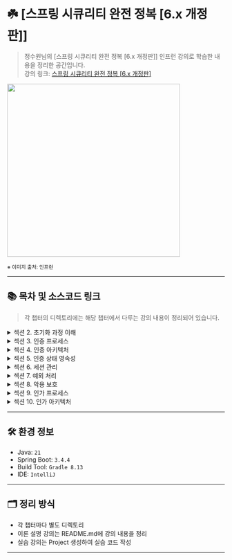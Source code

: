 # ☘️ [스프링 시큐리티 완전 정복 [6.x 개정판]]

> 정수원님의 [스프링 시큐리티 완전 정복 [6.x 개정판]] 인프런 강의로 학습한 내용을 정리한 공간입니다.  
> 강의 링크: [스프링 시큐리티 완전 정복 [6.x 개정판]](https://www.inflearn.com/course/%EC%8A%A4%ED%94%84%EB%A7%81-%EC%8B%9C%ED%81%90%EB%A6%AC%ED%8B%B0-%EC%99%84%EC%A0%84%EC%A0%95%EB%B3%B5/dashboard)


<img src="https://cdn.inflearn.com/public/courses/333154/cover/7d446f00-12af-4924-a9cd-7e8c886bde59/333154.png" width="400px">

<sub>※ 이미지 출처: 인프런</sub>

---
## 📚 목차 및 소스코드 링크
> 각 챕터의 디렉토리에는 해당 챕터에서 다루는 강의 내용이 정리되어 있습니다.

<details>
<summary>섹션 2. 초기화 과정 이해</summary>
<div markdown="1">

| 강의                                       | 디렉토리 경로                                                                                                |
|------------------------------------------|--------------------------------------------------------------------------------------------------------|
| 프로젝트 생성 / 의존성 추가                         | [section02/프로젝트생성_의존성추가](section02/프로젝트생성_의존성추가/README.md)                                             |
| SecurityBuilder / SecurityConfigurer     | [section02/SecurityBuilder_SecurityConfigurer](section02/SecurityBuilder_SecurityConfigurer/README.md) |
| WebSecurity / HttpSecurity               | [section02/WebSecurity_HttpSecurity](section02/WebSecurity_HttpSecurity/README.md)           |
| DelegatingFilterProxy / FilterChainProxy | [section02/DelegatingFilterProxy_FilterChainProxy](section02/DelegatingFilterProxy_FilterChainProxy/README.md)           |
| 사용자 정의 보안 설정하기                           | [section02/사용자_정의_보안_설정하기](section02/사용자_정의_보안_설정하기/README.md)           |
</div>
</details>

<details>
<summary>섹션 3. 인증 프로세스</summary>
<div markdown="1">

| 강의                                            | 디렉토리 경로                                                                                                            |
|-----------------------------------------------|--------------------------------------------------------------------------------------------------------------------|
| 폼 인증 - formLogin()                            | [section03/폼인증_formLogin()](section03/폼인증_formLogin()/README.md)                                                   |
| 폼 인증 필터 - UsernamePasswordAuthenticationFilter | [section03/폼인증필터_UsernamePasswordAuthenticationFilter](section03/폼인증필터_UsernamePasswordAuthenticationFilter/README.md) |
| 기본 인증 - httpBasic()                           | [section03/기본인증_httpBasic()](section03/기본인증_httpBasic()/README.md)                                                 |
| 기본 인증 필터 - BasicAuthenticationFilter          | [section03/기본인증필터_BasicAuthenticationFilter](section03/기본인증필터_BasicAuthenticationFilter/README.md)                                               |
| 기억하기 인증 – rememberMe()                        | [section03/기억하기인증_rememberMe()](section03/기억하기인증_rememberMe()/README.md)                                                 |
| 기억하기 인증 필터 - RememberMeAuthenticationFilter   | [section03/기억하기인증필터_RememberMeAuthenticationFilter](section03/기억하기인증필터_RememberMeAuthenticationFilter/README.md)                                               |
| 익명 인증 사용자 - anonymous()                       | [section03/익명인증사용자_anonymous()](section03/익명인증사용자_anonymous()/README.md)                                                 |
| 로그 아웃 - logout() -1~2                         | [section03/로그_아웃_logout()](section03/로그_아웃_logout()/README.md)                                                     |
| 요청 캐시 RequestCache / SavedRequest| [section03/요청캐시_RequestCache_SavedRequest](section03/요청캐시_RequestCache_SavedRequest/README.md)                                                     |
</div>
</details>

<details>
<summary>섹션 4. 인증 아키텍처</summary>
<div markdown="1">

| 강의                                                       | 디렉토리 경로                                                                                                                        |
|----------------------------------------------------------|--------------------------------------------------------------------------------------------------------------------------------|
| 인증 - Authentication                                      | [section04/인증_Authentication](section04/인증_Authentication/README.md)                                                           |
| 인증 컨텍스트 - SecurityContext / SecurityContextHolder -1 ~ 2 | [section04/인증_컨텍스트_SecurityContext_SecurityContextHolder](section04/인증_컨텍스트_SecurityContext_SecurityContextHolder/README.md) |
| 인증 관리자 - AuthenticationManager - 1 ~ 2                   | [section04/인증_관리자_AuthenticationManager](section04/인증_관리자_AuthenticationManager/README.md) |
| 인증 제공자 - AuthenticationProvider - 1 ~ 2                  | [section04/인증_관리자_AuthenticationManager](section04/인증_관리자_AuthenticationManager/README.md) |
| 사용자 상세 서비스 - UserDetailsService                          | [section04/사용자_상세_서비스_UserDetailsService](section04/사용자_상세_서비스_UserDetailsService/README.md) |
</div>
</details>

<details>
<summary>섹션 5. 인증 상태 영속성</summary>
<div markdown="1">

| 강의                                                           | 디렉토리 경로                                                                                                  |
|--------------------------------------------------------------|----------------------------------------------------------------------------------------------------------|
| SecurityContextRepository / SecurityContextHolderFilter - 1  | [section05/SecurityContextRepository_SecurityContextHolderFilter](section05/SecurityContextRepository_SecurityContextHolderFilter/README.md) |
</div>
</details>

<details>
<summary>섹션 6. 세션 관리</summary>
<div markdown="1">

| 강의                                                | 디렉토리 경로                                                                                                                    |
|---------------------------------------------------|----------------------------------------------------------------------------------------------------------------------------|
| 동시 세션 제어 - sessionManagement().maximumSessions()  | [section06/동시세션제어_sessionManagement().maximumSessions()](section06/동시세션제어_sessionManagement().maximumSessions()/README.md) |
| 세션 고정 보호 - sessionManagement().sessionFixation()  | [section06/세션고정보호_sessionManagement().sessionFixation()](section06/세션고정보호_sessionManagement().sessionFixation()/README.md) |
| 세션 생성 정책 - sessionManagement().sessionCreationPolicy()| [section06/세션생성정책_sessionManagement().sessionCreationPolicy()](section06/세션생성정책_sessionManagement().sessionCreationPolicy()/README.md) |
| SessionManagementFilter / ConcurrentSessionFilter - 1 ~ 2| [section06/세션생성정책_sessionManagement().sessionCreationPolicy()](section06/세션생성정책_sessionManagement().sessionCreationPolicy()/README.md) |
</div>
</details>

<details>
<summary>섹션 7. 예외 처리</summary>
<div markdown="1">

| 강의                          | 디렉토리 경로                                                                                                |
|-----------------------------|--------------------------------------------------------------------------------------------------------|
| 예외 처리 - exceptionHandling() | [section07/예외처리_exceptionHandling()](section07/예외처리_exceptionHandling()/README.md) |
| 예외 필터 - ExceptionTranslationFilter | [section07/예외필터_ExceptionTranslationFilter](section07/예외필터_ExceptionTranslationFilter/README.md) |
</div>
</details>

<details>
<summary>섹션 8. 악용 보호</summary>
<div markdown="1">

| 강의                                           | 디렉토리 경로                                                                                                  |
|----------------------------------------------|----------------------------------------------------------------------------------------------------------|
| CORS (Cross Origin Resource Sharing) - 1 ~ 2 | [section08/CORS(Cross_Origin_Resource_Sharing)](section08/CORS(Cross_Origin_Resource_Sharing)/README.md) |
| CSRF (Cross Site Request Forgery)            | [section08/CORS(Cross_Origin_Resource_Sharing)](section08/CORS(Cross_Origin_Resource_Sharing)/README.md) |
| CSRF 토큰 유지 및 검증 - 1 ~ 3                      | [section08/CSRF_토큰_유지_및_검증](section08/CSRF_토큰_유지_및_검증/README.md)                                         |
| CSRF 통합                                      | [section08/CSRF_통합](section08/CSRF_통합/README.md)                                                         |
| SameSite                                     | [section08/SameSite](section08/SameSite/README.md)                                                       |
</div>
</details>

<details>
<summary>섹션 9. 인가 프로세스</summary>
<div markdown="1">

| 강의                                                                                       | 디렉토리 경로                                                                                                                      |
|------------------------------------------------------------------------------------------|------------------------------------------------------------------------------------------------------------------------------|
| 요청 기반 권한 부여 - HttpSecurity.authorizeHttpRequests() - 1 ~ 2                               | [section09/요청기반권한부여_HttpSecurity.authorizeHttpRequests()](section09/요청기반권한부여_HttpSecurity.authorizeHttpRequests()/README.md) |
| 표현식 및 커스텀 권한 구현                                                                          | [section09/요청기반권한부여_HttpSecurity.표현식_및_커스텀_권한_구현](section09/표현식_및_커스텀_권한_구현/README.md) |
| 요청 기반 권한 부여 - HttpSecurity.securityMatcher()                                             | [section09/요청기반권한부여_HttpSecurity.securityMatcher()](section09/요청기반권한부여_HttpSecurity.securityMatcher()/README.md) |
| 메서드 기반 권한 부여 - @PreAuthorize, @PostAuthorize, @PreFilter, @PostFilter, @Secured, JSR-250 | [section09/메서드_기반_권한_부여](section09/메서드_기반_권한_부여/README.md) |
| 정적 자원 관리                                                                                 | [section09/정적_자원_관리](section09/정적_자원_관리/README.md) |
| 계층적 권한 - RoleHierarchy                                                                                 | [section09/계층적권한_RoleHierarchy](section09/계층적권한_RoleHierarchy/README.md) |
</div>
</details>

<details>
<summary>섹션 10. 인가 아키텍처</summary>
<div markdown="1">

| 강의                 | 디렉토리 경로                                                                                                                                             |
|--------------------|-----------------------------------------------------------------------------------------------------------------------------------------------------|
| 인가 - Authorization | [section10/인가_Authorization](section10/인가_Authorization/README.md)                                                                                  |
| 인가 관리자 이해 - AuthorizationManager | [section10/인가_관리자_이해_AuthorizationManager](section10/인가_관리자_이해_AuthorizationManager/README.md)                                                      |
| 요청 기반 인가 관리자 - AuthorityAuthorizationManager 외 클래스 구조 이해 - 1 ~ 2 | [section10/요청_기반_인가_관리자_AuthorityAuthorizationManager_외_클래스_구조_이해](section10/요청_기반_인가_관리자_AuthorityAuthorizationManager_외_클래스_구조_이해/README.md)      |
| 요청 기반 Custom AuthorizationManager 구현 | [section10/요청_기반_Custom_AuthorizationManager_구현](section10/요청_기반_Custom_AuthorizationManager_구현/README.md)                                          |
| RequestMatcherDelegatingAuthorizationManager 로 인가 설정 응용하기                          | [section10/RequestMatcherDelegatingAuthorizationManager_로_인가_설정_응용하기](section10/RequestMatcherDelegatingAuthorizationManager_로_인가_설정_응용하기/README.md) |
| 메서드 기반 인가 관리자 - PreAuthorizeAuthorizationManager 외 클래스 구조 이해 - 1 ~ 2                          | [section10/메서드_기반_인가_관리자_PreAuthorizeAuthorizationManager_외_클래스_구조_이해](section10/메서드_기반_인가_관리자_PreAuthorizeAuthorizationManager_외_클래스_구조_이해/README.md) |
</div>
</details>

---

## 🛠️ 환경 정보

- Java: `21`
- Spring Boot: `3.4.4`
- Build Tool: `Gradle 8.13`
- IDE: `IntelliJ`

---

## 🗂️ 정리 방식

- 각 챕터마다 별도 디렉토리
- 이론 설명 강의는 README.md에 강의 내용을 정리
- 실습 강의는 Project 생성하여 실습 코드 작성

---

